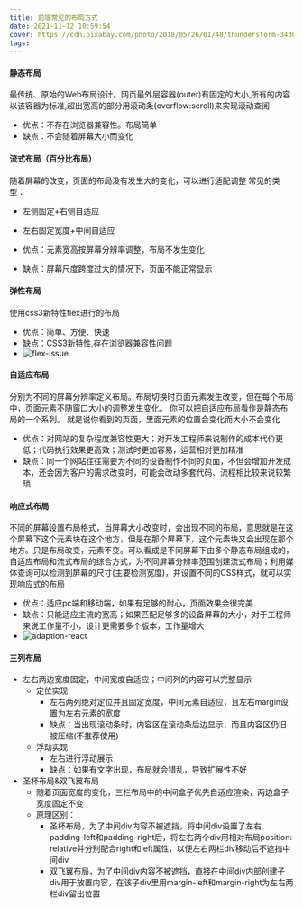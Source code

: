 ```yaml
---
title: 前端常见的布局方式
date: 2021-11-12 10:59:54
cover: https://cdn.pixabay.com/photo/2018/05/26/01/48/thunderstorm-3430471_640.jpg
tags:
---
```


#### 静态布局
最传统、原始的Web布局设计。网页最外层容器(outer)有固定的大小,所有的内容以该容器为标准,超出宽高的部分用滚动条(overflow:scroll)来实现滚动查阅
- 优点：不存在浏览器兼容性。布局简单
- 缺点：不会随着屏幕大小而变化

#### 流式布局（百分比布局）
随着屏幕的改变，页面的布局没有发生大的变化，可以进行适配调整
常见的类型：
- 左侧固定+右侧自适应
- 左右固定宽度+中间自适应

- 优点：元素宽高按屏幕分辨率调整，布局不发生变化
- 缺点：屏幕尺度跨度过大的情况下，页面不能正常显示

#### 弹性布局
使用css3新特性flex进行的布局
- 优点：简单、方便、快速
- 缺点：CSS3新特性,存在浏览器兼容性问题
- ![flex-issue](flex_issue.png)

#### 自适应布局
分别为不同的屏幕分辨率定义布局。布局切换时页面元素发生改变，但在每个布局中，页面元素不随窗口大小的调整发生变化。 你可以把自适应布局看作是静态布局的一个系列。 就是说你看到的页面，里面元素的位置会变化而大小不会变化
- 优点：对网站的复杂程度兼容性更大；对开发工程师来说制作的成本代价更低；代码执行效果更高效；测试时更加容易，运营相对更加精准
- 缺点：同一个网站往往需要为不同的设备制作不同的页面，不但会增加开发成本，还会因为客户的需求改变时，可能会改动多套代码、流程相比较来说较繁琐

#### 响应式布局
不同的屏幕设置布局格式，当屏幕大小改变时，会出现不同的布局，意思就是在这个屏幕下这个元素块在这个地方，但是在那个屏幕下，这个元素块又会出现在那个地方。只是布局改变，元素不变。可以看成是不同屏幕下由多个静态布局组成的，自适应布局和流式布局的综合方式，为不同屏幕分辨率范围创建流式布局；利用媒体查询可以检测到屏幕的尺寸(主要检测宽度)，并设置不同的CSS样式，就可以实现响应式的布局
- 优点：适应pc端和移动端，如果有足够的耐心，页面效果会很完美
- 缺点：只能适应主流的宽高；如果匹配足够多的设备屏幕的大小，对于工程师来说工作量不小，设计更需要多个版本，工作量增大
- ![adaption-react](adaption_react.png)

#### 三列布局
- 左右两边宽度固定，中间宽度自适应；中间列的内容可以完整显示
  - 定位实现
    - 左右两列绝对定位并且固定宽度，中间元素自适应，且左右margin设置为左右元素的宽度
    - 缺点：当出现滚动条时，内容区在滚动条后边显示，而且内容区仍旧被压缩(不推荐使用)
  - 浮动实现
    - 左右进行浮动展示
    - 缺点：如果有文字出现，布局就会错乱，导致扩展性不好
- 圣杯布局&双飞翼布局
  - 随着页面宽度的变化，三栏布局中的中间盒子优先自适应渲染，两边盒子宽度固定不变
  - 原理区别：
    - 圣杯布局，为了中间div内容不被遮挡，将中间div设置了左右padding-left和padding-right后，将左右两个div用相对布局position: relative并分别配合right和left属性，以便左右两栏div移动后不遮挡中间div
    - 双飞翼布局，为了中间div内容不被遮挡，直接在中间div内部创建子div用于放置内容，在该子div里用margin-left和margin-right为左右两栏div留出位置
